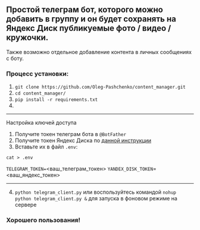 ## Простой телеграм бот, которого можно добавить в группу и он будет сохранять на Яндекс Диск публикуемые фото / видео / кружочки.  
Также возможно отдельное добавление контента в личных сообщениях с боту.

### Процесс установки:
1) `git clone https://github.com/Oleg-Pashchenko/content_manager.git`
2) `cd content_manager/`
3) `pip install -r requirements.txt`
4) 
---  
Настройка ключей доступа
1. Получите токен телеграм бота в `@BotFather`
2. Получите токен Яндекс Диска по [данной инструкции](https://yandex.ru/dev/id/doc/dg/oauth/concepts/about.html)
3. Вставьте их в файл `.env`:

`cat > .env`

`TELEGRAM_TOKEN=`<ваш_телеграм_токен>
`YANDEX_DISK_TOKEN`=<ваш_яндекс_токен>

---
4) `python telegram_client.py`
или воспользуйтесь командой `nohup python telegram_client.py &` для запуска в фоновом режиме на сервере

### Хорошего пользования!
